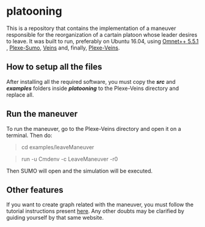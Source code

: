 # platooning
This is a repository that contains the implementation of a maneuver responsible for the reorganization of a cartain platoon whose leader desires to leave. 
It was built to run, preferably on Ubuntu 16.04, using [Omnet++ 5.5.1](https://omnetpp.org/download/old) , [Plexe-Sumo](https://github.com/michele-segata/plexe-sumo.git), [Veins](https://github.com/sommer/veins.git) and, finally, [Plexe-Veins](https://github.com/michele-segata/plexe-veins.git).

## How to setup all the files
After installing all the required software, you must copy the *__src__* and *__examples__* folders inside *__platooning__* to the Plexe-Veins directory and replace all.

## Run the maneuver
To run the maneuver, go to the Plexe-Veins directory and open it on a terminal. Then do:

>cd examples/leaveManeuver

>run -u Cmdenv -c LeaveManeuver -r0

Then SUMO will open and the simulation will be executed.

## Other features
If you want to create graph related with the maneuver, you must follow the tutorial instructions present [here](http://plexe.car2x.org/). Any other doubts may be clarified by guiding yourself by that same website.
